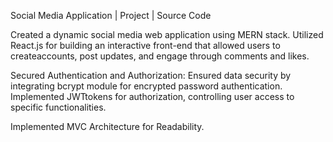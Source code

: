 Social Media Application | Project | Source Code

Created a dynamic social media web application using MERN stack. Utilized React.js for building an interactive front-end that allowed users to createaccounts, post updates, and engage through comments and likes.

Secured Authentication and Authorization: Ensured data security by integrating bcrypt module for encrypted password authentication. Implemented JWTtokens for authorization, controlling user access to specific functionalities.

Implemented MVC Architecture for Readability.
